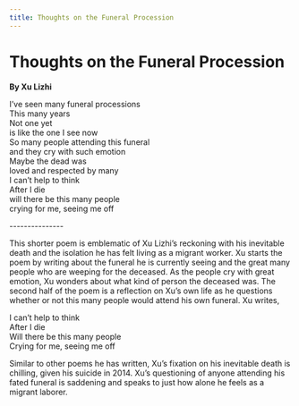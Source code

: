 ```yaml
---
title: Thoughts on the Funeral Procession
---
```


# Thoughts on the Funeral Procession
**By Xu Lizhi**

I’ve seen many funeral processions<br />
This many years<br />
Not one yet<br />
is like the one I see now<br />
So many people attending this funeral<br />
and they cry with such emotion<br />
Maybe the dead was <br />
loved and respected by many<br />
I can’t help to think<br />
After I die<br />
will there be this many people<br />
crying for me, seeing me off<br />

---------------<br />


This shorter poem is emblematic of Xu Lizhi’s reckoning with his inevitable death and the isolation he has felt living as a migrant worker. Xu starts the poem by writing about the funeral he is currently seeing and the great many people who are weeping for the deceased. As the people cry with great emotion, Xu wonders about what kind of person the deceased was. The second half of the poem is a reflection on Xu’s own life as he questions whether or not this many people would attend his own funeral. Xu writes,

I can’t help to think<br />
After I die<br />
Will there be this many people<br />
Crying for me, seeing me off<br />

Similar to other poems he has written, Xu’s fixation on his inevitable death is chilling, given his suicide in 2014. Xu’s questioning of anyone attending his fated funeral is saddening and speaks to just how alone he feels as a migrant laborer.
